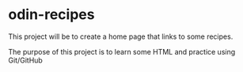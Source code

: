 # odin-recipes
This project will be to create a home page that links to some recipes.

The purpose of this project is to learn some HTML and practice using Git/GitHub